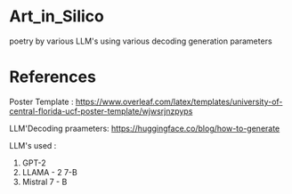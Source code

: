 # Art_in_Silico
poetry by various LLM's using various decoding generation parameters

# References 
Poster Template : https://www.overleaf.com/latex/templates/university-of-central-florida-ucf-poster-template/wjwsrjnzpyps


LLM'Decoding praameters: https://huggingface.co/blog/how-to-generate


LLM's used : 
1. GPT-2
2. LLAMA - 2 7-B
3. Mistral 7 - B 
